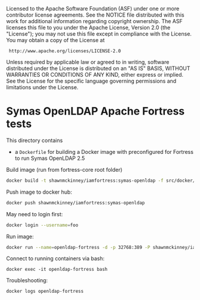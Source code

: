 
   Licensed to the Apache Software Foundation (ASF) under one
   or more contributor license agreements.  See the NOTICE file
   distributed with this work for additional information
   regarding copyright ownership.  The ASF licenses this file
   to you under the Apache License, Version 2.0 (the
   "License"); you may not use this file except in compliance
   with the License.  You may obtain a copy of the License at

     http://www.apache.org/licenses/LICENSE-2.0

   Unless required by applicable law or agreed to in writing,
   software distributed under the License is distributed on an
   "AS IS" BASIS, WITHOUT WARRANTIES OR CONDITIONS OF ANY
   KIND, either express or implied.  See the License for the
   specific language governing permissions and limitations
   under the License.

Symas OpenLDAP Apache Fortress tests
==================================

This directory contains

* a `Dockerfile` for building a Docker image with preconfigured for Fortress to run Symas OpenLDAP 2.5

Build image (run from fortress-core root folder)

```bash
docker build -t shawnmckinney/iamfortress:symas-openldap -f src/docker/symas-openldap/Dockerfile .
```

Push image to docker hub:

```bash
docker push shawnmckinney/iamfortress:symas-openldap
```

May need to login first:

```bash
docker login --username=foo
```

Run image:

```bash
docker run --name=openldap-fortress -d -p 32768:389 -P shawnmckinney/iamfortress:symas-openldap
```

Connect to running containers via bash:

```
docker exec -it openldap-fortress bash
```

Troubleshooting:

```bash
docker logs openldap-fortress
```
